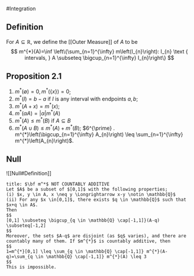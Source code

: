 #Integration 

## Definition
For $A \subseteq \mathbb{R}$, we define the [[Outer Measure]] of $A$ to be
$$
m^{*}(A)=\inf \left\{\sum_{n=1}^{\infty} m\left(I_{n}\right): I_{n} \text { intervals, } A \subseteq \bigcup_{n=1}^{\infty} I_{n}\right\}
$$

## Proposition 2.1
1. $m^{*}(\emptyset)=0, m^{*}(\{x\})=0$;
2. $m^{*}(I)=b-a$ if $I$ is any interval with endpoints $a, b$;
3. $m^{*}(A+x)=m^{*}(x)$;
4. $m^{*}(\alpha A)=|\alpha| m^{*}(A)$
5. $m^{*}(A) \leq m^{*}(B)$ if $A \subseteq B$
6. $m^{*}(A \cup B) \leq m^{*}(A)+m^{*}(B)$;
$6^{\prime} . m^{*}\left(\bigcup_{n=1}^{\infty} A_{n}\right) \leq \sum_{n=1}^{\infty} m^{*}\left(A_{n}\right)$.


## Null
![[Null#Definition]]

```ad-example
title: $\bf m^*$ NOT COUNTABLY ADDITIVE
Let $A$ be a subset of $[0,1]$ with the following properties;
(i) $x, y \in A, x \neq y \Longrightarrow x-y \notin \mathbb{Q}$
(ii) For any $x \in[0,1]$, there exists $q \in \mathbb{Q}$ such that $x+q \in A$.
Then
$$
[0,1] \subseteq \bigcup_{q \in \mathbb{Q} \cap[-1,1]}(A-q) \subseteq[-1,2]
$$
Moreover, the sets $A-q$ are disjoint (as $q$ varies), and there are countably many of them. If $m^{*}$ is countably additive, then
$$
1=m^{*}[0,1] \leq \sum_{q \in \mathbb{Q} \cap[-1,1]} m^{*}(A-q)=\sum_{q \in \mathbb{Q} \cap[-1,1]} m^{*}(A) \leq 3
$$
This is impossible.
```